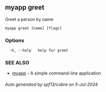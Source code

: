 ## myapp greet

Greet a person by name

```
myapp greet [name] [flags]
```

### Options

```
  -h, --help   help for greet
```

### SEE ALSO

* [myapp](myapp.md)	 - A simple command-line application

###### Auto generated by spf13/cobra on 5-Jul-2024
